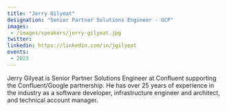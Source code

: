 ```yaml
---
title: "Jerry Gilyeat"
designation: "Senior Partner Solutions Engineer - GCP"
images:
 - /images/speakers/jerry-gilyeat.jpg
twitter: 
linkedin: https://linkedin.com/in/jgilyeat
events:
 - 2023
---
```


Jerry Gilyeat is Senior Partner Solutions Engineer at Confluent supporting the Confluent/Google partnership. He has over 25 years of experience in the industry as a software developer, infrastructure engineer and architect, and technical account manager.